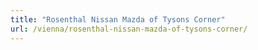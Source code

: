 ```yaml
---
title: "Rosenthal Nissan Mazda of Tysons Corner"
url: /vienna/rosenthal-nissan-mazda-of-tysons-corner/
---
```

